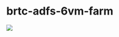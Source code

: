 # brtc-adfs-6vm-farm

<a href="https://portal.azure.com/#create/Microsoft.Template/uri/https%3A%2F%2Fraw.githubusercontent.com%2Fdavidmillierbt%2Fbrtc-adfs-6vm-farm%2Fmaster%2Fazuredeploy.json" target="_blank">
    <img src="http://azuredeploy.net/deploybutton.png"/>
</a>
